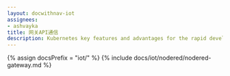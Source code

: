 ```yaml
---
layout: docwithnav-iot
assignees:
- ashvayka
title: 网关API通信
description: Kubernetes key features and advantages for the rapid development of IoT projects and applications.
---
```


{% assign docsPrefix = "iot/" %}
{% include docs/iot/nodered/nodered-gateway.md %}

